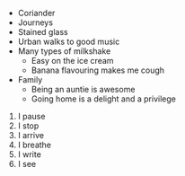 - Coriander
- Journeys
- Stained glass
- Urban walks to good music
- Many types of milkshake
  - Easy on the ice cream
  - Banana flavouring makes me cough
- Family
  - Being an auntie is awesome
  - Going home is a delight and a privilege
  
 1. I pause
   1. I stop
   2. I arrive
 2. I breathe
 3. I write
 4. I see
  
